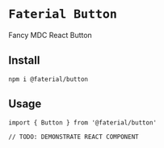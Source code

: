# `Faterial Button`

Fancy MDC React Button

## Install

```
npm i @faterial/button
```

## Usage

```
import { Button } from '@faterial/button'

// TODO: DEMONSTRATE REACT COMPONENT
```

